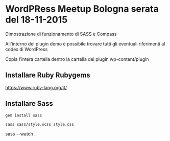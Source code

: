 # WordPRess Meetup Bologna serata del 18-11-2015

Dimostrazione di funzionamento di SASS e Compass

All'interno del plugin demo è possibile trovare tutti gli eventuali riferimenti al codex di WordPress

Copia l'intera cartella dentro la cartella dei plugin wp-content/plugin

## Installare Ruby Rubygems
https://www.ruby-lang.org/it/

## Installare Sass
`gem install sass`

`sass sass/style.scss style.css`

sass --watch .
